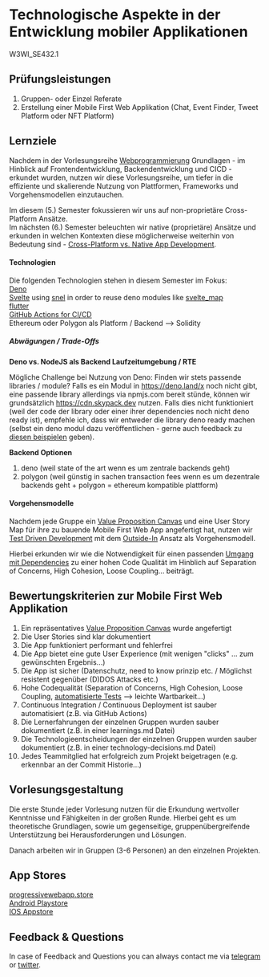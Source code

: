# Technologische Aspekte in der Entwicklung mobiler Applikationen
W3WI_SE432.1  

## Prüfungsleistungen
1. Gruppen- oder Einzel Referate   
2. Erstellung einer Mobile First Web Applikation (Chat, Event Finder, Tweet Platform oder NFT Platform) 

## Lernziele
Nachdem in der Vorlesungsreihe [Webprogrammierung](https://github.com/michael-spengler/wwi20sea-web-programmierung) Grundlagen - im Hinblick auf Frontendentwicklung, Backendentwicklung und CICD - erkundet wurden, nutzen wir diese Vorlesungsreihe, um tiefer in die effiziente und skalierende Nutzung von Plattformen, Frameworks und Vorgehensmodellen einzutauchen. 

Im diesem (5.) Semester fokussieren wir uns auf non-proprietäre Cross-Platform Ansätze.   
Im nächsten (6.) Semester beleuchten wir native (proprietäre) Ansätze und erkunden in welchen Kontexten diese möglicherweise weiterhin von Bedeutung sind - [Cross-Platform vs. Native App Development](https://www.youtube.com/watch?v=Mq_HS-o-v6o).  

#### Technologien
Die folgenden Technologien stehen in diesem Semester im Fokus:  
[Deno](https://deno.land)   
[Svelte](https://svelte.dev) using [snel](https://deno.land/x/snel) in order to reuse deno modules like [svelte_map](https://deno.land/x/svelte_map)    
[flutter](https://flutter.dev)    
[GitHub Actions for CI/CD](https://github.com/features/actions)     
Ethereum oder Polygon als Platform / Backend --> Solidity  

##### Abwägungen / Trade-Offs
**Deno vs. NodeJS als Backend Laufzeitumgebung / RTE**

Mögliche Challenge bei Nutzung von Deno: Finden wir stets passende libraries / module? 
Falls es ein Modul in https://deno.land/x noch nicht gibt, eine passende library allerdings via npmjs.com bereit stünde, können wir grundsätzlich 
https://cdn.skypack.dev nutzen. Falls dies nicht funktioniert (weil der code der library oder einer ihrer dependencies noch nicht deno ready ist), empfehle ich, dass wir entweder die library deno ready machen (selbst ein deno modul dazu veröffentlichen - gerne auch feedback zu [diesen beispielen](https://github.com/michael-spengler/deno-modules-monitoring) geben).


**Backend Optionen**
1. deno (weil state of the art wenn es um zentrale backends geht)
2. polygon (weil günstig in sachen transaction fees wenn es um dezentrale backends geht + polygon = ethereum kompatible plattform) 


#### Vorgehensmodelle
Nachdem jede Gruppe ein [Value Proposition Canvas](https://www.youtube.com/watch?v=ReM1uqmVfP0) und eine User Story Map für ihre zu bauende Mobile First Web App angefertigt hat, nutzen wir [Test Driven Development](http://xunitpatterns.com/Philosophy%20Of%20Test%20Automation.html) mit dem [Outside-In](http://xunitpatterns.com/Philosophy%20Of%20Test%20Automation.html) Ansatz als Vorgehensmodell.  

Hierbei erkunden wir wie die Notwendigkeit für einen passenden [Umgang mit Dependencies](http://xunitpatterns.com/Test%20Double.html) zu einer hohen Code Qualität im Hinblich auf Separation of Concerns, High Cohesion, Loose Coupling... beiträgt. 


## Bewertungskriterien zur Mobile First Web Applikation
1. Ein repräsentatives [Value Proposition Canvas](https://www.youtube.com/watch?v=ReM1uqmVfP0&t=3s) wurde angefertigt   
2. Die User Stories sind klar dokumentiert   
3. Die App funktioniert performant und fehlerfrei    
4. Die App bietet eine gute User Experience (mit wenigen "clicks" ... zum gewünschten Ergebnis...)       
5. Die App ist sicher (Datenschutz, need to know prinzip etc. / Möglichst resistent gegenüber (D)DOS Attacks etc.)     
6. Hohe Codequalität (Separation of Concerns, High Cohesion, Loose Coupling, [automatisierte Tests](https://medium.com/remix-ide/solidity-unit-testing-using-remix-tests-part-1-bc10ab1be864) --> leichte Wartbarkeit...)    
7. Continuous Integration / Continuous Deployment ist sauber automatisiert (z.B. via GitHub Actions)      
8. Die Lernerfahrungen der einzelnen Gruppen wurden sauber dokumentiert (z.B. in einer learnings.md Datei)    
9. Die Technologieentscheidungen der einzelnen Gruppen wurden sauber dokumentiert (z.B. in einer technology-decisions.md Datei)     
10. Jedes Teammitglied hat erfolgreich zum Projekt beigetragen (e.g. erkennbar an der Commit Historie...)  

## Vorlesungsgestaltung
Die erste Stunde jeder Vorlesung nutzen für die Erkundung wertvoller Kenntnisse und Fähigkeiten in der großen Runde. Hierbei geht es um theoretische Grundlagen, sowie um gegenseitige, gruppenübergreifende Unterstützung bei Herausforderungen und Lösungen. 

Danach arbeiten wir in Gruppen (3-6 Personen) an den einzelnen Projekten.

## App Stores
[progressivewebapp.store](https://progressivewebapp.store/)  
[Android Playstore](https://play.google.com/store)  
[IOS Appstore](https://www.apple.com/app-store/)


## Feedback & Questions
In case of Feedback and Questions you can always contact me via [telegram](https://t.me/danceplanner) or [twitter](https://twitter.com/Peer2peerE).
